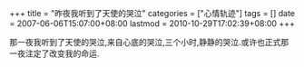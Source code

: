 +++
title = "昨夜我听到了天使的哭泣"
categories = ["心情轨迹"]
tags = []
date = 2007-06-06T15:07:00+08:00
lastmod = 2010-10-29T17:02:39+08:00
+++



那一夜我听到了天使的哭泣,来自心底的哭泣,三个小时,静静的哭泣.或许也正式那一夜注定了改变我的命运.